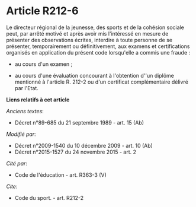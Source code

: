 # Article R212-6

Le directeur régional de la jeunesse, des sports et de la cohésion sociale peut, par arrêté motivé et après avoir mis
l'intéressé en mesure de présenter des observations écrites, interdire à toute personne de se présenter, temporairement ou
définitivement, aux examens et certifications organisés en application du présent code lorsqu'elle a commis une fraude : 

- au cours d'un examen ; 

- au cours d'une évaluation concourant à l'obtention d''un diplôme mentionné à l'article R. 212-2 ou d'un certificat
complémentaire délivré par l'Etat.

**Liens relatifs à cet article**

_Anciens textes_:

  - Décret n°89-685 du 21 septembre 1989 - art. 15 (Ab)

_Modifié par_:

  - Décret n°2009-1540 du 10 décembre 2009 - art. 10 (Ab)
  - Décret n°2015-1527 du 24 novembre 2015 - art. 2

_Cité par_:

  - Code de l'éducation - art. R363-3 (V)

_Cite_:

  - Code du sport. - art. R212-2
